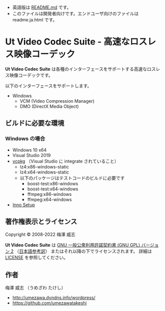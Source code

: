 - 英語版は [README.md](README.md) です。
- このファイルは開発者向けです。エンドユーザ向けのファイルは readme.ja.html です。

# Ut Video Codec Suite - 高速なロスレス映像コーデック

**Ut Video Codec Suite** は各種のインターフェースをサポートする高速なロスレス映像コーデックです。

以下のインターフェースをサポートします。

- Windows
  - VCM (Video Compression Manager)
  - DMO (DirectX Media Object)


## ビルドに必要な環境

### Windows の場合

- Windows 10 x64
- Visual Studio 2019
- [vcpkg](https://github.com/microsoft/vcpkg) （Visual Studio に integrate されていること）
  - lz4:x86-windows-static
  - lz4:x64-windows-static
  - 以下のパッケージはテストコードのビルドに必要です
    - boost-test:x86-windows
    - boost-test:x64-windows
    - ffmpeg:x86-windows
    - ffmpeg:x64-windows
- [Inno Setup](http://www.jrsoftware.org/isinfo.php)


## 著作権表示とライセンス

Copyright &copy; 2008-2022 梅澤 威志

**Ut Video Codec Suite** は [GNU 一般公衆利用許諾契約書 (GNU GPL) バージョン 2](gplv2.txt) （[日本語参考訳](gplv2.ja.utf8.txt)） またはそれ以降の下でライセンスされます。 詳細は [LICENSE](LICENSE) を参照してください。


## 作者

梅澤 威志 （うめざわ たけし）

- http://umezawa.dyndns.info/wordpress/
- https://github.com/umezawatakeshi
